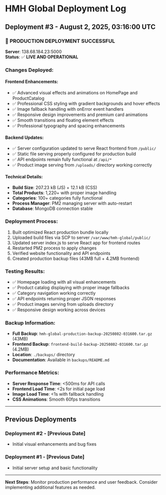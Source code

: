 # HMH Global Deployment Log

## Deployment #3 - August 2, 2025, 03:16:00 UTC

### 🚀 **PRODUCTION DEPLOYMENT SUCCESSFUL**

**Server**: 138.68.184.23:5000  
**Status**: ✅ **LIVE AND OPERATIONAL**

### Changes Deployed:

#### Frontend Enhancements:
- ✅ Advanced visual effects and animations on HomePage and ProductCatalog
- ✅ Professional CSS styling with gradient backgrounds and hover effects
- ✅ Image fallback handling with onError event handlers
- ✅ Responsive design improvements and premium card animations
- ✅ Smooth transitions and floating element effects
- ✅ Professional typography and spacing enhancements

#### Backend Updates:
- ✅ Server configuration updated to serve React frontend from `/public/`
- ✅ Static file serving properly configured for production build
- ✅ API endpoints remain fully functional at `/api/*`
- ✅ Product image serving from `/uploads/` directory working correctly

#### Technical Details:
- **Build Size**: 207.23 kB (JS) + 12.1 kB (CSS)
- **Total Products**: 1,220+ with proper image handling
- **Categories**: 100+ categories fully functional
- **Process Manager**: PM2 managing server with auto-restart
- **Database**: MongoDB connection stable

### Deployment Process:
1. Built optimized React production bundle locally
2. Uploaded build files via SCP to server `/var/www/hmh-global/public/`
3. Updated server index.js to serve React app for frontend routes
4. Restarted PM2 process to apply changes
5. Verified website functionality and API endpoints
6. Created production backup files (43MB full + 4.2MB frontend)

### Testing Results:
- ✅ Homepage loading with all visual enhancements
- ✅ Product catalog displaying with proper image fallbacks
- ✅ Category navigation working correctly
- ✅ API endpoints returning proper JSON responses
- ✅ Product images serving from uploads directory
- ✅ Responsive design working across devices

### Backup Information:
- **Full Backup**: `hmh-global-production-backup-20250802-031600.tar.gz` (43MB)
- **Frontend Backup**: `frontend-build-backup-20250802-031600.tar.gz` (4.2MB)
- **Location**: `./backups/` directory
- **Documentation**: Available in `backups/README.md`

### Performance Metrics:
- **Server Response Time**: <500ms for API calls
- **Frontend Load Time**: <2s for initial page load
- **Image Load Time**: <1s with fallback handling
- **CSS Animations**: Smooth 60fps transitions

---

## Previous Deployments

### Deployment #2 - [Previous Date]
- Initial visual enhancements and bug fixes

### Deployment #1 - [Previous Date]  
- Initial server setup and basic functionality

---

**Next Steps**: Monitor production performance and user feedback. Consider implementing additional features as needed.
